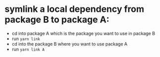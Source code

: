 # symlink a local dependency from package B to package A:

- cd into package A which is the package you want to use in package B
- run `yarn link`
- cd into the package B where you want to use package A
- run `yarn link A`
